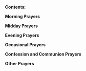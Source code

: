**Contents:**

**Morning Prayers**

**Midday Prayers**

**Evening Prayers**

**Occasional Prayers**

**Confession and Communion Prayers**

**Other Prayers**
